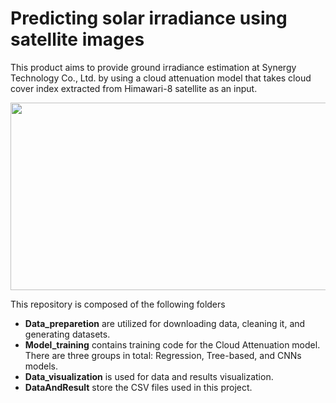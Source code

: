 # Predicting solar irradiance using satellite images

This product aims to provide ground irradiance estimation at Synergy Technology Co., Ltd. by using a cloud attenuation model that takes cloud cover index extracted from Himawari-8 satellite as an input.

<p align="center">
  <img src=" https://github.com/NuttamonThungka/Predict_irradiance/assets/113121308/603053ed-9988-4079-a1d7-317816fa1618" width="550" height="300" />
</p>

This repository is composed of the following folders
- **Data_preparetion** are utilized for downloading data, cleaning it, and generating datasets.
- **Model_training** contains training code for the Cloud Attenuation model. There are three groups in total: Regression, Tree-based, and CNNs models.
- **Data_visualization** is used for data and results visualization.
- **DataAndResult** store the CSV files used in this project.
